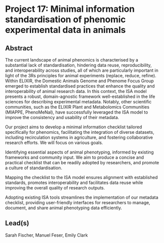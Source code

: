 # Project 17: Minimal information standardisation of phenomic experimental data in animals

## Abstract

The current landscape of animal phenomics is characterised by a substantial lack of standardisation, hindering data reuse, reproducibility, and interoperability across studies, all of which are particularly important in light of the 3Rs principles for animal experiments (replace, reduce, refine). Within ELIXIR, the Domestic Animals Genome and Phenome Focus Group emerged to establish standardised practices that enhance the quality and interoperability of animal research data. In this context, the ISA model presents a robust, domain-agnostic framework well-established in the life sciences for describing experimental metadata. Notably, other scientific communities, such as the ELIXIR Plant and Metabolomics Communities (MIAPPE, PhenoMeNal), have successfully leveraged the ISA model to improve the consistency and usability of their metadata.

Our project aims to develop a minimal information checklist tailored specifically for phenomics, facilitating the integration of diverse datasets, including recirculation systems in agriculture, and fostering collaborative research efforts. We will focus on various goals.

Identifying essential aspects of animal phenotyping, informed by existing frameworks and community input. We aim to produce a concise and practical checklist that can be readily adopted by researchers, and promote a culture of standardisation.

Mapping the checklist to the ISA model ensures alignment with established standards, promotes interoperability and facilitates data reuse while improving the overall quality of research outputs.

Adopting existing ISA tools streamlines the implementation of our metadata checklist, providing user-friendly interfaces for researchers to manage, document, and share animal phenotyping data efficiently.

## Lead(s)

Sarah Fischer, Manuel Feser, Emily Clark

